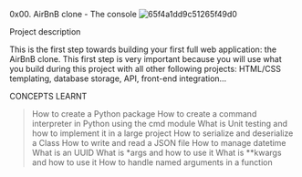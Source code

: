 0x00. AirBnB clone - The console
![65f4a1dd9c51265f49d0](https://user-images.githubusercontent.com/113457830/223834108-766083d1-15ed-4977-a895-893c9a3dc615.png)

Project description

This is the first step towards building your first full web application: the AirBnB clone. This first step is very important because you will use what you build during this project with all other following projects: HTML/CSS templating, database storage, API, front-end integration…

CONCEPTS LEARNT

  > How to create a Python package
  > How to create a command interpreter in Python using the cmd module
  > What is Unit testing and how to implement it in a large project
  > How to serialize and deserialize a Class
  > How to write and read a JSON file
  > How to manage datetime
  > What is an UUID
  > What is *args and how to use it
  > What is **kwargs and how to use it
  > How to handle named arguments in a function

